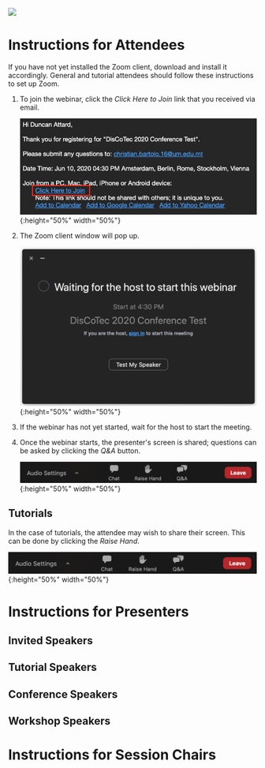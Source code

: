 [![](https://www.discotec.org/2020/discotec2020-banner.jpeg)](https://www.discotec.org/2020/)

# Instructions for Attendees

If you have not yet installed the Zoom client, download and install it accordingly. 
General and tutorial attendees should follow these instructions to set up Zoom. 


1. To join the webinar, click the *Click Here to Join* link that you received via email.

    ![Email Invite](screenshots/invite.png){:height="50%" width="50%"}

2. The Zoom client window will pop up.

    ![Client](screenshots/waiting.png){:height="50%" width="50%"}

3. If the webinar has not yet started, wait for the host to start the meeting.

4. Once the webinar starts, the presenter's screen is shared; questions can be asked by clicking the *Q&A* button.

    ![Q&A](screenshots/questions.png){:height="50%" width="50%"}


## Tutorials

In the case of tutorials, the attendee may wish to share their screen. This can be done by clicking the *Raise Hand*. 

![RaiseHand](screenshots/questions.png){:height="50%" width="50%"}



# Instructions for Presenters





## Invited Speakers


## Tutorial Speakers


## Conference Speakers


## Workshop Speakers



# Instructions for Session Chairs



